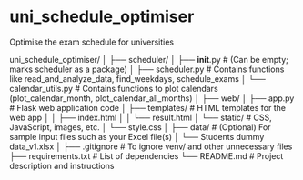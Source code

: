 # uni_schedule_optimiser
Optimise the exam schedule for universities

uni_schedule_optimiser/
│
├── scheduler/
│   ├── __init__.py            # (Can be empty; marks scheduler as a package)
│   ├── scheduler.py           # Contains functions like read_and_analyze_data, find_weekdays, schedule_exams
│   └── calendar_utils.py      # Contains functions to plot calendars (plot_calendar_month, plot_calendar_all_months)
│
├── web/
│   ├── app.py                 # Flask web application code
│   ├── templates/             # HTML templates for the web app
│   │   ├── index.html
│   │   └── result.html
│   └── static/                # CSS, JavaScript, images, etc.
│       └── style.css
│
├── data/                      # (Optional) For sample input files such as your Excel file(s)
│   └── Students dummy data_v1.xlsx
│
├── .gitignore                 # To ignore venv/ and other unnecessary files
├── requirements.txt           # List of dependencies
└── README.md                  # Project description and instructions